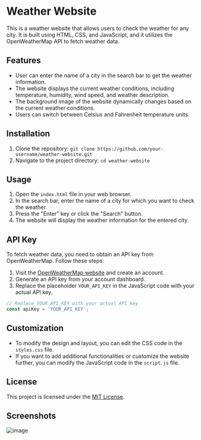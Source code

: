 # Weather Website

This is a weather website that allows users to check the weather for any city. It is built using HTML, CSS, and JavaScript, and it utilizes the OpenWeatherMap API to fetch weather data.

## Features

- User can enter the name of a city in the search bar to get the weather information.
- The website displays the current weather conditions, including temperature, humidity, wind speed, and weather description.
- The background image of the website dynamically changes based on the current weather conditions.
- Users can switch between Celsius and Fahrenheit temperature units.

## Installation

1. Clone the repository: `git clone https://github.com/your-username/weather-website.git`
2. Navigate to the project directory: `cd weather-website`

## Usage

1. Open the `index.html` file in your web browser.
2. In the search bar, enter the name of a city for which you want to check the weather.
3. Press the "Enter" key or click the "Search" button.
4. The website will display the weather information for the entered city.

## API Key

To fetch weather data, you need to obtain an API key from OpenWeatherMap. Follow these steps:

1. Visit the [OpenWeatherMap website](https://openweathermap.org/) and create an account.
2. Generate an API key from your account dashboard.
3. Replace the placeholder `YOUR_API_KEY` in the JavaScript code with your actual API key.

```javascript
// Replace YOUR_API_KEY with your actual API key
const apiKey = 'YOUR_API_KEY';
```

## Customization

- To modify the design and layout, you can edit the CSS code in the `styles.css` file.
- If you want to add additional functionalities or customize the website further, you can modify the JavaScript code in the `script.js` file.

## License

This project is licensed under the [MIT License](LICENSE).


## Screenshots
![image](https://github.com/Sumitk874/Weather_App/assets/69776082/383b7b5f-f45a-48bd-8d38-efab22dd802e)
